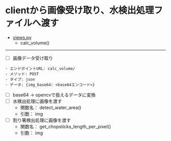 # clientから画像受け取り、水検出処理ファイルへ渡す

- [views.py](/measurevolume/views.py)
    - calc_volume()

---

- [ ] 画像データ受け取り
```
- エンドポイントURL: calc_volume/
- メソッド: POST
- タイプ: json
- データ: {img_base64: <base64エンコード>}
```
- [ ] base64 -> opencvで扱えるデータに変換
- [ ] 水検出処理に画像を渡す
    - 関数名： detect_water_area()
    - 引数： img
- [ ] 割り箸検出処理に画像を渡す
    - 関数名： get_chopsticks_length_per_pixel()
    - 引数： img

